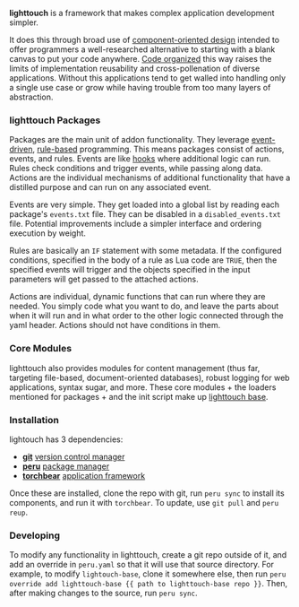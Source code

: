 **lighttouch** is a framework that makes complex application development simpler.

It does this through broad use of [component-oriented design](https://en.wikipedia.org/wiki/Component-based_software_engineering) intended to offer programmers a well-researched alternative to starting with a blank canvas to put your code anywhere.  [Code organized](https://en.wikipedia.org/wiki/Structured_programming) this way raises the limits of implementation reusability and cross-pollenation of diverse applications.  Without this applications tend to get walled into handling only a single use case or grow while having trouble from too many layers of abstraction. 

### lighttouch Packages

Packages are the main unit of addon functionality. They leverage [event-driven](https://en.wikipedia.org/wiki/Event-driven_programming), [rule-based](https://en.wikipedia.org/wiki/Rule-based_system) programming.  This means packages consist of actions, events, and rules.  Events are like [hooks](https://stackoverflow.com/questions/467557/what-is-meant-by-the-term-hook-in-programming) where additional logic can run.  Rules check conditions and trigger events, while passing along data.  Actions are the individual mechanisms of additional functionality that have a distilled purpose and can run on any associated event.

Events are very simple.  They get loaded into a global list by reading each package's `events.txt` file.  They can be disabled in a `disabled_events.txt` file.  Potential improvements include a simpler interface and ordering execution by weight.

Rules are basically an `IF` statement with some metadata.  If the configured conditions, specified in the body of a rule as Lua code are `TRUE`, then the specified events will trigger and the objects specified in the input parameters will get passed to the attached actions.

Actions are individual, dynamic functions that can run where they are needed.  You simply code what you want to do, and leave the parts about when it will run and in what order to the other logic connected through the yaml header.  Actions should not have conditions in them.

### Core Modules

lighttouch also provides modules for content management (thus far, targeting file-based, document-oriented databases), robust logging for web applications, syntax sugar, and more.  These core modules + the loaders mentioned for packages + and the init script make up [lighttouch base](https://github.com/foundpatterns/lighttouch-base).

### Installation

lightouch has 3 dependencies:
* **[git](https://git-scm.com)** [version control manager](https://en.wikipedia.org/wiki/Version_control)
* **[peru](https://github.com/buildinspace/peru)** [package manager](https://en.wikipedia.org/wiki/Package_manager)
* **[torchbear](https://github.com/foundpatterns/torchbear)** [application framework](https://stackoverflow.com/questions/4241919/what-is-meant-by-application-framework)

Once these are installed, clone the repo with git, run `peru sync` to install its components, and run it with `torchbear`.  To update, use `git pull` and `peru reup`.

### Developing

To modify any functionality in lighttouch, create a git repo outside of it, and add an override in `peru.yaml` so that it will use that source directory.  For example, to modify `lightouch-base`, clone it somewhere else, then run `peru override add lighttouch-base {{ path to lighttouch-base repo }}`.  Then, after making changes to the source, run `peru sync`.
